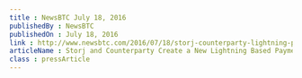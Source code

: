 ```yaml
---
title : NewsBTC July 18, 2016
publishedBy : NewsBTC
publishedOn : July 18, 2016
link : http://www.newsbtc.com/2016/07/18/storj-counterparty-lightning-payments-technology/
articleName : Storj and Counterparty Create a New Lightning Based Payments Technology
class : pressArticle
---
```

